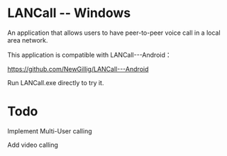 # LANCall -- Windows

An application that allows users to have peer-to-peer voice call in a local area network.

This application is compatible with LANCall---Android：

https://github.com/NewGillig/LANCall---Android

Run LANCall.exe directly to try it.

# Todo

Implement Multi-User calling

Add video calling
